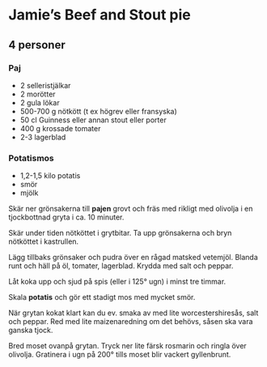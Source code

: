 # Jamie’s Beef and Stout pie

## 4 personer

### Paj
- 2 selleristjälkar
- 2 morötter
- 2 gula lökar
- 500-700 g nötkött (t ex högrev eller fransyska)
- 50 cl Guinness eller annan stout eller porter
- 400 g krossade tomater
- 2-3 lagerblad

### Potatismos

- 1,2-1,5 kilo potatis
- smör
- mjölk


Skär ner grönsakerna till **pajen** grovt och fräs med rikligt med olivolja i en tjockbottnad gryta i ca. 10 minuter.

Skär under tiden nötköttet i grytbitar. Ta upp grönsakerna och bryn nötköttet i kastrullen.

Lägg tillbaks grönsaker och pudra över en rågad matsked vetemjöl. Blanda runt och häll på öl, tomater, lagerblad. Krydda med salt och peppar.

Låt koka upp och sjud på spis (eller i 125° ugn) i minst tre timmar.

Skala **potatis** och gör ett stadigt mos med mycket smör.

När grytan kokat klart kan du ev. smaka av med lite worcestershiresås, salt och peppar. Red med lite maizenaredning om det behövs, såsen ska vara ganska tjock.

Bred moset ovanpå grytan. Tryck ner lite färsk rosmarin och ringla över olivolja. Gratinera i ugn på 200° tills moset blir vackert gyllenbrunt.
